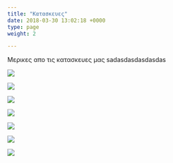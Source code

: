 ```yaml
---
title: "Κατασκευες"
date: 2018-03-30 13:02:18 +0000
type: page
weight: 2

---
```

Μερικες απο τις κατασκευες μας sadasdasdasdasdas

![](/images/steel.jpg)

![](/images/AnoxeidotiLantzaMe2Gournes.jpg)

![](/images/AnoxeidotiLantzaMe3Gournes.JPG)

![](/images/AnoxeidotiLantzaMe3Gournes.JPG)

![](/images/Filtra1.jpg)

![](/images/Filtra2.jpg)

![](/images/Fouska.jpg)
